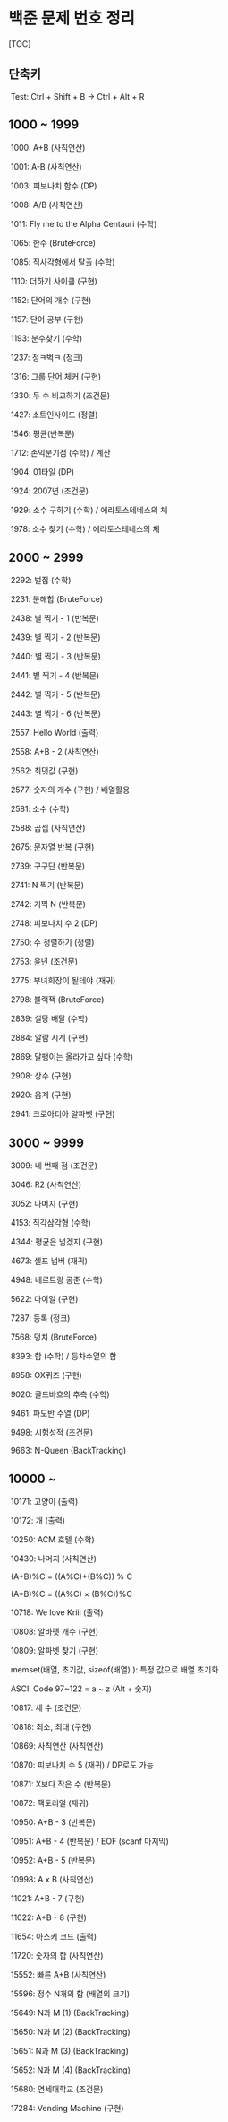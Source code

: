 # 백준 문제 번호 정리

[TOC]

## 단축키

​	Test: Ctrl + Shift + B -> Ctrl + Alt + R

## 1000 ~ 1999

​	1000: A+B (사칙연산)

​	1001: A-B (사칙연산)

​	1003: 피보나치 함수 (DP)

​	1008: A/B (사칙연산)

​	1011: Fly me to the Alpha Centauri (수학)

​	1065: 한수 (BruteForce)

​	1085: 직사각형에서 탈출 (수학)

​	1110: 더하기 사이클 (구현)

​	1152: 단어의 개수 (구현)

​	1157: 단어 공부 (구현)

​	1193: 분수찾기 (수학)

​	1237: 정ㅋ벅ㅋ (정크)

​	1316: 그룹 단어 체커 (구현)

​	1330: 두 수 비교하기 (조건문)

​	1427: 소트인사이드 (정렬)

​	1546: 평균(반복문)

​	1712: 손익분기점 (수학)  / 계산

​	1904: 01타일 (DP)

​	1924: 2007년 (조건문)

​	1929: 소수 구하기 (수학)	/ 에라토스테네스의 체

​	1978: 소수 찾기 (수학) / 에라토스테네스의 체

## 2000 ~ 2999

​	2292: 벌집 (수학)

​	2231: 분해합 (BruteForce)

​	2438: 별 찍기 - 1 (반복문)

​	2439: 별 찍기 - 2 (반복문)

​	2440: 별 찍기 - 3 (반복문)

​	2441: 별 찍기 - 4 (반복문)

​	2442: 별 찍기 - 5 (반복문)

​	2443: 별 찍기 - 6 (반복문)

​	2557: Hello World (출력)

​	2558: A+B - 2 (사칙연산)

​	2562: 최댓값 (구현)

​	2577: 숫자의 개수 (구현) / 배열활용

​	2581: 소수 (수학)

​	2588: 곱셉 (사칙연산)

​	2675: 문자열 반복 (구현)

​	2739: 구구단 (반복문)

​	2741: N 찍기 (반복문)

​	2742: 기찍 N (반복문)

​	2748: 피보나치 수 2 (DP)

​	2750: 수 정렬하기 (정렬)

​	2753: 윤년 (조건문)

​	2775: 부녀회장이 될테야 (재귀)

​	2798: 블랙잭 (BruteForce)

​	2839: 설탕 배달 (수학)

​	2884: 알람 시계 (구현)

​	2869: 달팽이는 올라가고 싶다 (수학)

​	2908: 상수 (구현)

​	2920: 음계 (구현)

​	2941: 크로아티아 알파벳 (구현)

## 3000 ~ 9999

​	3009: 네 번째 점 (조건문)

​	3046: R2 (사칙연산)

​	3052: 나머지 (구현)

​	4153: 직각삼각형 (수학)

​	4344: 평균은 넘겠지 (구현)

​	4673: 셀프 넘버 (재귀)

​	4948: 베르트랑 공준 (수학)

​	5622: 다이얼 (구현)

​	7287: 등록 (정크)

​	7568: 덩치 (BruteForce)

​	8393: 합 (수학) / 등차수열의 합

​	8958: OX퀴즈 (구현)

​	9020: 골드바흐의 추측 (수학)

​	9461: 파도반 수열 (DP)

​	9498: 시험성적 (조건문)

​	9663: N-Queen (BackTracking)

## 10000 ~

​	10171: 고양이 (출력)

​	10172: 개 (출력)

​	10250: ACM 호텔 (수학)

​	10430: 나머지 (사칙연산)

​		(A+B)%C = ((A%C)+(B%C)) % C

​		(A*B)%C = ((A%C) × (B%C))%C

​	10718: We love Kriii (출력)

​	10808: 알바펫 개수 (구현)

​	10809: 알파벳 찾기 (구현)

​		memset(배열, 초기값, sizeof(배열) ): 특정 값으로 배열 초기화

​		ASCII Code 97~122 = a ~ z (Alt + 숫자)

​	10817: 세 수 (조건문)

​	10818: 최소, 최대 (구현)

​	10869: 사칙연산 (사칙연산)

​	10870: 피보나치 수 5 (재귀) / DP로도 가능

​	10871: X보다 작은 수 (반복문)

​	10872: 팩토리얼 (재귀)

​	10950: A+B - 3 (반복문)

​	10951: A+B - 4 (반복문)	/ EOF (scanf 마지막)

​	10952: A+B - 5 (반복문)

​	10998: A x B (사칙연산)

​	11021: A+B - 7 (구현)

​	11022: A+B - 8 (구현)

​	11654: 아스키 코드 (출력)

​	11720: 숫자의 합 (사칙연산)

​	15552: 빠른 A+B (사칙연산)

​	15596: 정수 N개의 합 (배열의 크기)

​	15649: N과 M (1) (BackTracking)

​	15650: N과 M (2) (BackTracking)

​	15651: N과 M (3) (BackTracking)

​	15652: N과 M (4) (BackTracking)

​	15680: 연세대학교 (조건문)

​	17284: Vending Machine (구현)

